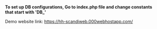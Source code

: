 **To set up DB configurations, Go to index.php file and change constants that start with 'DB_'**

Demo website link: https://hh-scandiweb.000webhostapp.com/
